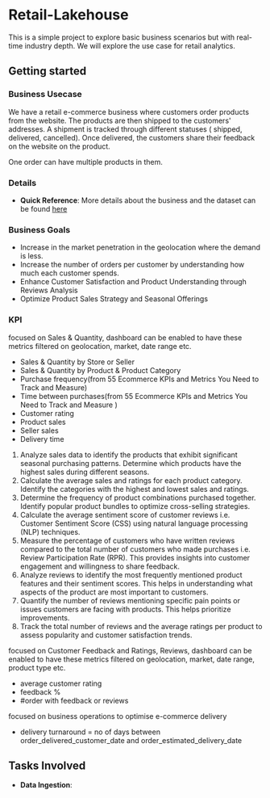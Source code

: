 # Retail-Lakehouse

This is a simple project to explore basic business scenarios but with real-time industry depth.
We will explore the use case for retail analytics.


## Getting started

### Business Usecase

We have a retail e-commerce business where customers order products from the website.
The products are then shipped to the customers' addresses. A shipment is tracked through different statuses ( shipped, delivered, cancelled). Once delivered, the customers share their feedback on the website on the product.

One order can have multiple products in them. 

### Details

- **Quick Reference**: More details about the business and the dataset can be found [here](https://www.kaggle.com/datasets/olistbr/brazilian-ecommerce?datasetId=55151&searchQuery=data+engineer)


### Business Goals
- Increase in the market penetration in the geolocation where the demand is less.
- Increase the number of orders per customer by understanding how much each customer spends.
- Enhance Customer Satisfaction and Product Understanding through Reviews Analysis
- Optimize Product Sales Strategy and Seasonal Offerings


### KPI
focused on Sales & Quantity, dashboard can be enabled to have these metrics filtered on geolocation, market, date range etc.

- Sales & Quantity by Store or Seller
- Sales & Quantity by Product & Product Category
- Purchase frequency(from 55 Ecommerce KPIs and Metrics You Need to Track and Measure)
- Time between purchases(from 55 Ecommerce KPIs and Metrics You Need to Track and Measure )
- Customer rating
- Product sales
- Seller sales
- Delivery time
1. Analyze sales data to identify the products that exhibit significant seasonal purchasing patterns. Determine which products have the highest sales during different seasons.
2. Calculate the average sales and ratings for each product category. Identify the categories with the highest and lowest sales and ratings.
3. Determine the frequency of product combinations purchased together. Identify popular product bundles to optimize cross-selling strategies.
4. Calculate the average sentiment score of customer reviews i.e. Customer Sentiment Score (CSS) using natural language processing (NLP) techniques. 
2. Measure the percentage of customers who have written reviews compared to the total number of customers who made purchases i.e.  Review Participation Rate (RPR). This provides insights into customer engagement and willingness to share feedback.
3. Analyze reviews to identify the most frequently mentioned product features and their sentiment scores. This helps in understanding what aspects of the product are most important to customers.
4. Quantify the number of reviews mentioning specific pain points or issues customers are facing with products. This helps prioritize improvements.
5. Track the total number of reviews and the average ratings per product to assess popularity and customer satisfaction trends.

focused on Customer Feedback and Ratings, Reviews, dashboard can be enabled to have these metrics filtered on geolocation, market, date range, product type etc.

- average customer rating
- feedback %
- #order with feedback or reviews

focused on business operations to optimise e-commerce delivery

- delivery turnaround = no of days between order_delivered_customer_date and order_estimated_delivery_date


## Tasks Involved
- **Data Ingestion**: 


